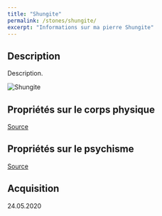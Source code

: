 ```yaml
---
title: "Shungite"
permalink: /stones/shungite/
excerpt: "Informations sur ma pierre Shungite"
---
```


## Description
Description.

![Shungite](/images/stones//images/Shungite_MyriamH_20200524.jpg.jpg "Shungite")

## Propriétés sur le corps physique


[Source](https://)


## Propriétés sur le psychisme


[Source](https://)

## Acquisition


24.05.2020
